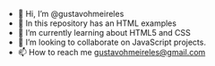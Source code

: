 - 👋 Hi, I’m @gustavohmeireles
- 👀 In this repository has an HTML examples
- 🌱 I’m currently learning about HTML5 and CSS
- 💞️ I’m looking to collaborate on JavaScript projects.
- 📫 How to reach me gustavohmeireles@gmail.com

<!---
gustavohmeireles/gustavohmeireles is a ✨ special ✨ repository because its `README.md` (this file) appears on your GitHub profile.
You can click the Preview link to take a look at your changes.
--->
